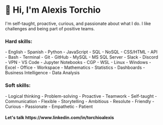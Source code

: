 <h1>👋 Hi, I'm Alexis Torchio </h1>
I'm self-taught, proactive, curious, and passionate about what I do. I like challenges and being part of positive teams.

<h3>Hard skills:</h3>
- English - Spanish - Python - JavaScript - SQL - NoSQL - CSS/HTML - API - Bash - Terminal - Git - GitHub - MySQL - MS SQL Server - Slack - Discord - VPN - VS Code - Jupyter Notebooks - CGP - WSL - Linux - Windows - Excel - Office - Workspace - Mathematics - Statistics - Dashboards - Business Intelligence - Data Analysis

<h3>Soft skills:</h3>
- Logical thinking - Problem-solving - Proactive - Teamwork - Self-taught - Communication - Flexible - Storytelling - Ambitious - Resolute - Friendly - Curious - Passionate - Empathetic - Patient

<h4>Let's talk https://www.linkedin.com/in/torchioalexis </h4>

<!---
torchioalexis/torchioalexis is a ✨ special ✨ repository because its `README.md` (this file) appears on your GitHub profile.
You can click the Preview link to take a look at your changes.
--->
